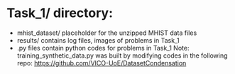 # Task_1/ directory:
- mhist_dataset/ placeholder for the unzipped MHIST data files
- results/ contains log files, images of problems in Task_1
- .py files contain python codes for problems in Task_1
Note: training_synthetic_data.py was built by modifying codes in the following repo:
https://github.com/VICO-UoE/DatasetCondensation
